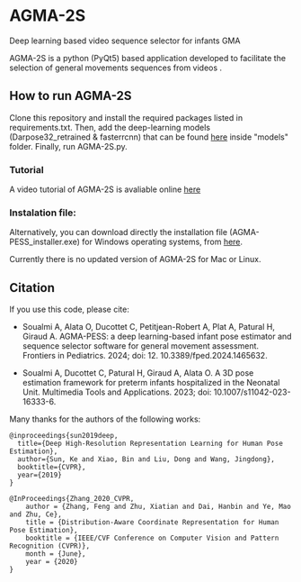 # AGMA-2S
Deep learning based video sequence selector for infants GMA

AGMA-2S is a python (PyQt5) based application developed to facilitate the selection of general movements sequences from videos . 

## How to run AGMA-2S
Clone this repository and install the required packages listed in requirements.txt. Then, add the deep-learning models (Darpose32_retrained & fasterrcnn) that can be found [here](https://drive.google.com/drive/folders/1fsoi88-NYPsSb9SBCgcLPrs-1JIxiuL5?usp=sharing) inside "models" folder. Finally, run AGMA-2S.py. 

### Tutorial
A video tutorial of AGMA-2S is avaliable online [here](https://www.frontiersin.org/journals/pediatrics/articles/10.3389/fped.2024.1465632/full#supplementary-material)

### Instalation file:
Alternatively, you can download directly the installation file (AGMA-PESS_installer.exe) for Windows operating systems, from [here](https://drive.google.com/drive/folders/1fsoi88-NYPsSb9SBCgcLPrs-1JIxiuL5?usp=sharing). 
 

Currently there is no updated version of AGMA-2S for Mac or Linux.
## Citation
If you use this code, please cite:

- Soualmi A, Alata O, Ducottet C, Petitjean-Robert A, Plat A, Patural H,  Giraud A. AGMA-PESS: a deep learning-based infant pose estimator and sequence selector software for general movement assessment. Frontiers in Pediatrics. 2024; doi: 12. 10.3389/fped.2024.1465632. 

- Soualmi A, Ducottet C, Patural H, Giraud A, Alata O. A 3D pose estimation framework for preterm infants hospitalized in the Neonatal Unit. Multimedia Tools and Applications. 2023; doi: 10.1007/s11042-023-16333-6.




Many thanks for the authors of the following works:
```
@inproceedings{sun2019deep,
  title={Deep High-Resolution Representation Learning for Human Pose Estimation},
  author={Sun, Ke and Xiao, Bin and Liu, Dong and Wang, Jingdong},
  booktitle={CVPR},
  year={2019}
}

@InProceedings{Zhang_2020_CVPR,
    author = {Zhang, Feng and Zhu, Xiatian and Dai, Hanbin and Ye, Mao and Zhu, Ce},
    title = {Distribution-Aware Coordinate Representation for Human Pose Estimation},
    booktitle = {IEEE/CVF Conference on Computer Vision and Pattern Recognition (CVPR)},
    month = {June},
    year = {2020}
}
```
